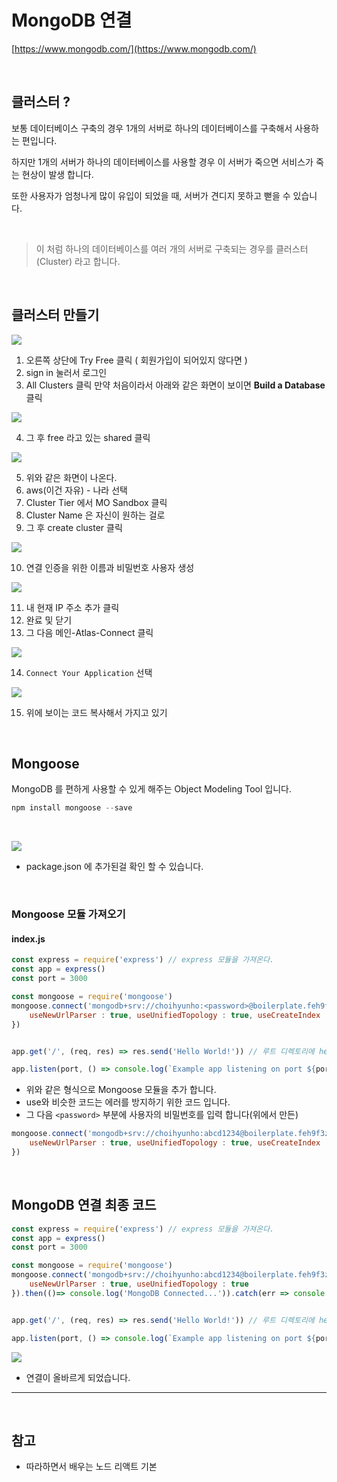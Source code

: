 # MongoDB 연결
[https://www.mongodb.com/](https://www.mongodb.com/)

<br>

## 클러스터 ?
보통 데이터베이스 구축의 경우 1개의 서버로 하나의 데이터베이스를 구축해서 사용하는 편입니다. <br>

하지만 1개의 서버가 하나의 데이터베이스를 사용할 경우 이 서버가 죽으면 서비스가 죽는 현상이 발생 합니다. <br>

또한 사용자가 엄청나게 많이 유입이 되었을 때, 서버가 견디지 못하고 뻗을 수 있습니다.

<br>

> 이 처럼 하나의 데이터베이스를 여러 개의 서버로 구축되는 경우를 클러스터(Cluster) 라고 합니다.

<br>

## 클러스터 만들기

![](https://velog.velcdn.com/images/hoho_0815/post/177d23b1-9d03-4731-a8c6-7927df87c9ab/image.png)



1. 오른쪽 상단에 Try Free 클릭 ( 회원가입이 되어있지 않다면 )
2. sign in 눌러서 로그인
3. All Clusters 클릭 만약 처음이라서 아래와 같은 화면이 보이면 __Build a Database__ 클릭


![](https://velog.velcdn.com/images/hoho_0815/post/47a49fd7-556d-4abf-95d4-20bc8cac3c87/image.png)

4. 그 후 free 라고 있는 shared 클릭

![](https://velog.velcdn.com/images/hoho_0815/post/2cd4eb4e-b688-4f36-a177-08afc052c062/image.png)

5. 위와 같은 화면이 나온다.
6. aws(이건 자유) - 나라 선택 
7. Cluster Tier 에서 MO Sandbox 클릭
8. Cluster Name 은 자신이 원하는 걸로
9. 그 후 create cluster 클릭

![](https://velog.velcdn.com/images/hoho_0815/post/2ee828e2-cb90-4262-b38a-153020cf5044/image.png)

10. 연결 인증을 위한 이름과 비밀번호 사용자 생성

![](https://velog.velcdn.com/images/hoho_0815/post/bc4452aa-ea17-4bd1-8876-bc0499348cae/image.png)

11. 내 현재 IP 주소 추가 클릭
12. 완료 및 닫기
13. 그 다음 메인-Atlas-Connect 클릭

![](https://velog.velcdn.com/images/hoho_0815/post/002b3a9c-aa2e-49e7-bee1-fd775b604873/image.png)

14. `Connect Your Application` 선택

![](https://velog.velcdn.com/images/hoho_0815/post/36ef684c-31b3-4a8b-86d0-863843b12fd9/image.png)

15. 위에 보이는 코드 복사해서 가지고 있기

<br>

## Mongoose 
MongoDB 를 편하게 사용할 수 있게 해주는 Object Modeling Tool 입니다.

```js
npm install mongoose --save
```

<br>

![](https://velog.velcdn.com/images/hoho_0815/post/34ceaa62-0335-415f-83d0-869c5a131415/image.png)


- package.json 에 추가된걸 확인 할 수 있습니다.

<br>

### Mongoose 모듈 가져오기
#### index.js
```js
const express = require('express') // express 모듈을 가져온다.
const app = express() 
const port = 3000 

const mongoose = require('mongoose')
mongoose.connect('mongodb+srv://choihyunho:<password>@boilerplate.feh9f3z.mongodb.net/?retryWrites=true&w=majority',{
    useNewUrlParser : true, useUnifiedTopology : true, useCreateIndex : true, useFindAndModify : false
})


app.get('/', (req, res) => res.send('Hello World!')) // 루트 디렉토리에 hello world! 출력

app.listen(port, () => console.log(`Example app listening on port ${port}!`)) // 위의 포트(5000) 에서 실행
```
- 위와 같은 형식으로 Mongoose 모듈을 추가 합니다.
- use와 비슷한 코드는 에러를 방지하기 위한 코드 입니다.
- 그 다음 `<password>` 부분에 사용자의 비밀번호를 입력 합니다(위에서 만든)

```js
mongoose.connect('mongodb+srv://choihyunho:abcd1234@boilerplate.feh9f3z.mongodb.net/?retryWrites=true&w=majority',{
    useNewUrlParser : true, useUnifiedTopology : true, useCreateIndex : true, useFindAndModify : false
})
```

<br>

## MongoDB 연결 최종 코드
```js
const express = require('express') // express 모듈을 가져온다.
const app = express() 
const port = 3000 

const mongoose = require('mongoose')
mongoose.connect('mongodb+srv://choihyunho:abcd1234@boilerplate.feh9f3z.mongodb.net/?retryWrites=true&w=majority',{
    useNewUrlParser : true, useUnifiedTopology : true
}).then(()=> console.log('MongoDB Connected...')).catch(err => console.log('error'))


app.get('/', (req, res) => res.send('Hello World!')) // 루트 디렉토리에 hello world! 출력

app.listen(port, () => console.log(`Example app listening on port ${port}!`)) // 위의 포트(5000) 에서 실행
```

![](https://velog.velcdn.com/images/hoho_0815/post/3b51e942-ab29-4fae-bbbd-a66a5ecfa92b/image.png)

- 연결이 올바르게 되었습니다.

***
<br>

## 참고
- 따라하면서 배우는 노드 리액트 기본